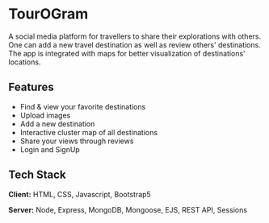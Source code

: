 
# TourOGram

A social media platform for travellers to share 
their explorations with others. One can add a new
travel destination as well as review others' destinations.
The app is integrated with maps for better visualization
of destinations' locations.



## Features

- Find & view your favorite destinations
- Upload images 
- Add a new destination
- Interactive cluster map of all destinations
- Share your views through reviews
- Login and SignUp


## Tech Stack

**Client:** HTML, CSS, Javascript, Bootstrap5

**Server:** Node, Express, MongoDB, Mongoose, EJS,
            REST API, Sessions



